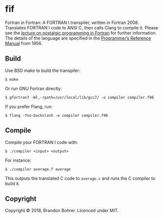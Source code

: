 # fif
Fortran in Fortran: A FORTRAN I transpiler, written in Fortran 2008. Translates
FORTRAN I code to ANSI C, then calls Clang to compile it. Please see the
[lecture on nostalgic programming in Fortran](http://www.contrib.andrew.cmu.edu/~wmaynes/lect/lecture01.pdf)
for further information. The details of the language are specified in the
[Programmer’s Reference Manual](https://www.fortran.com/FortranForTheIBM704.pdf)
from 1956.

## Build
Use BSD make to build the transpiler:
```
$ make
```
Or run GNU Fortran directly:
```
$ gfortran7 -Wl,-rpath=/usr/local/lib/gcc7/ -o compiler compiler.f90
```
If you prefer Flang, run:
```
$ flang -fno-backslash -o compiler compiler.f90
```

## Compile
Compile your FORTRAN I code with:
```
$ ./compiler <input> <output>
```
For instance:
```
$ ./compiler average.f average
```
This outputs the translated C code to `average.c` and runs the C compiler to
build it.

## Copyright
Copyright © 2018, Brandon Bohrer. Licenced under MIT.
